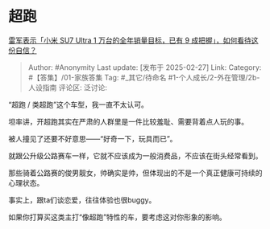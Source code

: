 # 超跑
[雷军表示「小米 SU7 Ultra 1 万台的全年销量目标，已有 9 成把握」，如何看待这份自信？](https://www.zhihu.com/question/13409883990/answer/112121301826)

> Author: #Anonymity
> Last update: [发布于 2025-02-27]
> Link:
> Category: #【答集】/01-家族答集 
> Tag: #_其它/待命名 #1-个人成长/2-外在管理/2b-人设指南 
> 评论区:
> 泛讨论:

“超跑 / 类超跑”这个车型，我一直不太认可。

坦率讲，开超跑其实在严肃的人群里是一件比较羞耻、需要背着点人玩的事。

被人撞见了还要不好意思——“好奇一下，玩具而已”。

就跟公升级公路赛车一样，它就不应该成为一般消费品，不应该在街头经常看到。

那些骑着公路赛的俊男靓女，帅确实是帅，但体现出的不是一个真正健康可持续的心理状态。

事实上，跟ta们谈恋爱，往往体验也很buggy。

如果你打算买这类主打“像超跑”特性的车，要考虑这对你形象的影响。
